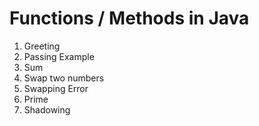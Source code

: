 # Functions / Methods in Java
1. Greeting
2. Passing Example
3. Sum
4. Swap two numbers
5. Swapping Error
6. Prime
7. Shadowing
